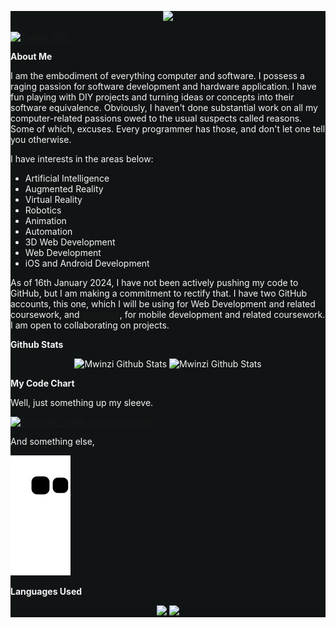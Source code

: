 <div style="background-color: #101414; color: #f5f5f5;">

<p align="center">
  <img src="https://github.com/7oSkaaa/7oSkaaa/blob/main/Images/about_me.gif?raw=true" width="100px">
</p>

[![Typing SVG](https://readme-typing-svg.herokuapp.com/?font=Averia+Serif+Libre&color=f5f5f5&size=35&center=true&vCenter=true&width=1000&lines=Greetings;Name's+Mwinzi;Joseph+Mwinzi;But+my+friends+call+me+Joe;I+roll+out+the+welcome+mat;And+watch+your+wonder+wipe+its+feet;:%29)](https://git.io/typing-svg)

**About Me**

I am the embodiment of everything computer and software. I possess a raging passion for software development and hardware application. I have fun playing with DIY projects and turning ideas or concepts into their software equivalence. Obviously, I haven't done substantial work on all my computer-related passions owed to the usual suspects called reasons. Some of which, excuses. Every programmer has those, and don't let one tell you otherwise.

I have interests in the areas below:
  * Artificial Intelligence
  * Augmented Reality
  * Virtual Reality
  * Robotics
  * Animation
  * Automation
  * 3D Web Development
  * Web Development
  * iOS and Android Development

As of 16th January 2024, I have not been actively pushing my code to GitHub, but I am making a commitment to rectify that. I have two GitHub accounts, this one, which I will be using for Web Development and related coursework, and [slimripah](https://github.com/slimripah), for mobile development and related coursework. I am open to collaborating on projects.

**Github Stats**

<div align="center">  
  <img width="48.5%" src="https://github-readme-stats.vercel.app/api?username=mwinzi&hide_title=true&theme=dark&hide_border=false" alt="Mwinzi Github Stats" /> 
  <img width="45%" src="https://github-readme-streak-stats.herokuapp.com/?user=mwinzi&theme=dark&hide_border=false" alt="Mwinzi Github Stats" /><br/>
</div>

**My Code Chart**

Well, just something up my sleeve.

[![Ashutosh's github activity graph](https://github-readme-activity-graph.vercel.app/graph?username=mwinzi&bg_color=0d1117&color=FF5F1F&line=FF5F1F&point=FF5F1F&area=true&hide_border=true)](https://github.com/ashutosh00710/github-readme-activity-graph)

And something else,

![snake gif](https://github.com/mwinzi/mwinzi/blob/output/github-contribution-grid-snake.svg)

**Languages Used**

<div align="center">  
  <img src="https://github-readme-stats.vercel.app/api/top-langs/?username=mwinzi&theme=dark&hide_border=false&include_all_commits=true&count_private=true&layout=compact" /> 
  <img src="https://github-readme-stats.vercel.app/api/top-langs/?username=mwinzi&theme=dark&hide_border=false&include_all_commits=true&count_private=true&layout=pie" /><br/>
</div>

</div>

